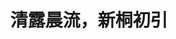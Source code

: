 ---
title: "清露晨流，新桐初引"

description: "The only way of humans have figured out of getting somewhere is to leave something behind."
# 1. To ensure Netlify triggers a build on our exampleSite instance, we need to change a file in the exampleSite directory.
theme_version: '2.8.2'
cascade:
  featured_image: '/images/blue_sky.png'
---